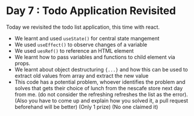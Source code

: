 # Day 7 : Todo Application Revisited

Today we revisited the todo list application, this time with react. 

- We learnt and used `useState()` for central state mangement
- We used `useEffect()` to observe changes of a variable 
- We used `uesRef()` to reference an HTML element
- We learnt how to pass variables and functions to child element via props. 
- We learnt about object destructuring `{...}` and how this can be used to extract old values from array and extract the new value
- This code has a potential problem, whoever identifies the problem and solves that gets their choice of lunch from the nescafe store next day from me. (do not consider the refreshing refreshes the list as the error). (Also you have to come up and explain how you solved it, a pull request beforehand will be better) (Only 1 prize) (No one claimed it)